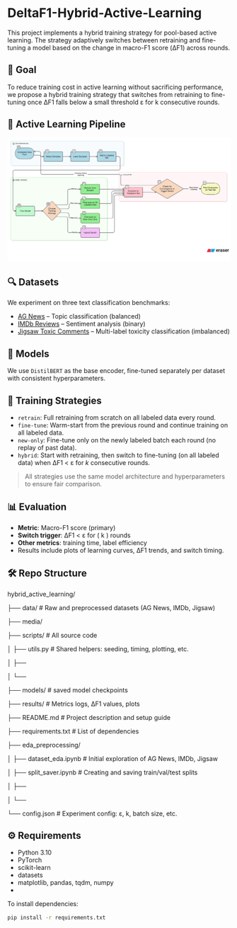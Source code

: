 # DeltaF1-Hybrid-Active-Learning

This project implements a hybrid training strategy for pool-based active learning. The strategy adaptively switches between retraining and fine-tuning a model based on the change in macro-F1 score (ΔF1) across rounds.

## 🌟 Goal

To reduce training cost in active learning without sacrificing performance, we propose a hybrid training strategy that switches from retraining to fine-tuning once ΔF1 falls below a small threshold ε for k consecutive rounds.

## 🔁 Active Learning Pipeline

![Active Learning Pipeline](media/active_learning_pipeline.png)

## 🔍 Datasets

We experiment on three text classification benchmarks:

- [AG News](https://huggingface.co/datasets/ag_news) – Topic classification (balanced)
- [IMDb Reviews](https://huggingface.co/datasets/imdb) – Sentiment analysis (binary)
- [Jigsaw Toxic Comments](https://www.kaggle.com/c/jigsaw-toxic-comment-classification-challenge) – Multi-label toxicity classification (imbalanced)

## 🧠 Models

We use `DistilBERT` as the base encoder, fine-tuned separately per dataset with consistent hyperparameters.

## 🔁 Training Strategies

* `retrain`: Full retraining from scratch on all labeled data every round.
* `fine-tune`: Warm-start from the previous round and continue training on all labeled data.
* `new-only`: Fine-tune only on the newly labeled batch each round (no replay of past data).
* `hybrid`: Start with retraining, then switch to fine-tuning (on all labeled data) when ΔF1 < ε for $k$ consecutive rounds.

> All strategies use the same model architecture and hyperparameters to ensure fair comparison.

## 📊 Evaluation

- **Metric**: Macro-F1 score (primary)
- **Switch trigger**: ΔF1 < ε  for \( k \) rounds  
- **Other metrics**: training time, label efficiency  
- Results include plots of learning curves, ΔF1 trends, and switch timing.

## 🛠 Repo Structure
hybrid_active_learning/

├── data/                 # Raw and preprocessed datasets (AG News, IMDb, Jigsaw)

├── media/

├── scripts/              # All source code

│   ├── utils.py              # Shared helpers: seeding, timing, plotting, etc.

│   ├── 

│   └── 

├── models/              # saved model checkpoints

├── results/             # Metrics logs, ΔF1 values, plots

├── README.md            # Project description and setup guide

├── requirements.txt     # List of dependencies

├── eda_preprocessing/

│   ├── dataset_eda.ipynb  # Initial exploration of AG News, IMDb, Jigsaw

│   ├── split_saver.ipynb # Creating and saving train/val/test splits

│   ├── 

│   └── 

└── config.json          # Experiment config: ε, k, batch size, etc.



## ⚙️ Requirements

- Python 3.10
- PyTorch
- scikit-learn
- datasets
- matplotlib, pandas, tqdm, numpy
- 

To install dependencies:

```bash
pip install -r requirements.txt
